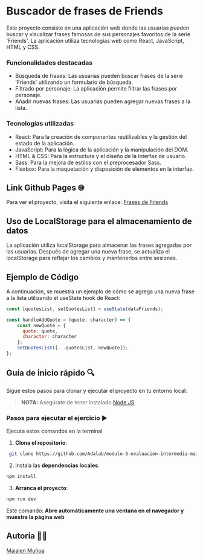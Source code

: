 # Buscador de frases de Friends

Este proyecto consiste en una aplicación web donde las usuarias pueden buscar y visualizar frases famosas de sus personajes favoritos de la serie 'Friends'. La aplicación utiliza tecnologías web como React, JavaScript, HTML y CSS.

### **Funcionalidades destacadas**

- Búsqueda de frases: Las usuarias pueden buscar frases de la serie 'Friends' utilizando un formulario de búsqueda.
- Filtrado por personaje: La aplicación permite filtrar las frases por personaje.
- Añadir nuevas frases: Las usuarias pueden agregar nuevas frases a la lista.

### **Tecnologías utilizadas**

- React: Para la creación de componentes reutilizables y la gestión del estado de la aplicación.
- JavaScript: Para la lógica de la aplicación y la manipulación del DOM.
- HTML & CSS: Para la estructura y el diseño de la interfaz de usuario.
- Sass: Para la mejora de estilos con el preprocesador Sass.
- Flexbox: Para la maquetación y disposición de elementos en la interfaz.

## Link Github Pages 🌐

Para ver el proyecto, visita el siguiente enlace: [Frases de Friends](https://beta.adalab.es/modulo-3-evaluacion-intermedia-maialenmunoa/)

## Uso de LocalStorage para el almacenamiento de datos

La aplicación utiliza localStorage para almacenar las frases agregadas por las usuarias. Después de agregar una nueva frase, se actualiza el localStorage para reflejar los cambios y mantenerlos entre sesiones.

## Ejemplo de Código

A continuación, se muestra un ejemplo de cómo se agrega una nueva frase a la lista utilizando el useState hook de React:

```javascript
const [quotesList, setQuotesList] = useState(dataFriends);

const handleAddQuote = (quote, character) => {
    const newQuote = {
      quote: quote,
      character: character
    };
    setQuotesList([...quotesList, newQuote]);
};
```

## Guía de inicio rápido 🔍

Sigue estos pasos para clonar y ejecutar el proyecto en tu entorno local:

> **NOTA:** Asegúrate de tener instalado [Node JS](https://nodejs.org/)

### Pasos para ejecutar el ejercicio ▶️

Ejecuta estos comandos en la terminal

1. **Clona el repositorio**:

```bash
 git clone https://github.com/Adalab/modulo-3-evaluacion-intermedia-maialenmunoa.git
```

2. Instala las **dependencias locales**:

```bash
npm install
```

3. **Arranca el proyecto**:

```bash
npm run dev
```

Este comando:
**Abre automáticamente una ventana en el navegador y muestra la página web**

## Autoría 👩‍💻

[Maialen Muñoa](https://github.com/maialenmunoa)
